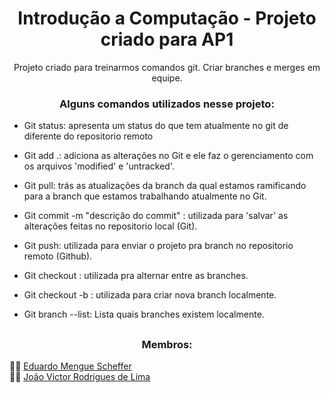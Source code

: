 <h1 align="center">Introdução a Computação - Projeto criado para AP1</h1>

<p align="center">Projeto criado para treinarmos comandos git. Criar branches e merges em equipe.</p>

<h3 align="center">Alguns comandos utilizados nesse projeto:</h3>

- <p align="left">Git status: apresenta um status do que tem atualmente no git de diferente do repositorio remoto</p>
- <p align="left">Git add .: adiciona as alterações no Git e ele faz o gerenciamento com os arquivos 'modified' e 'untracked'.</p>
- <p align="left">Git pull: trás as atualizações da branch da qual estamos ramificando para a branch que estamos trabalhando atualmente no Git.</p>
- <p align="left">Git commit -m "descrição do commit" : utilizada para 'salvar' as alterações feitas no repositorio local (Git).</p>
- <p align="left">Git push: utilizada para enviar o projeto pra branch no repositorio remoto (Github).</p>
- <p align="left">Git checkout <nome-da-branch>: utilizada pra alternar entre as branches.</p>
- <p align="left">Git checkout -b <nome-da-branch>: utilizada para criar nova branch localmente.</p>
- <p align="left">Git branch --list: Lista quais branches existem localmente.</p>

##

<h3 align="center">Membros:</h3>
👨‍💻 <a href ="https://github.com/eduardoscheffer" target="_blank">Eduardo Mengue Scheffer</a><br/>
👨‍💻 <a href ="https://github.com/joao9570" target="_blank">João Victor Rodrigues de Lima</a>
